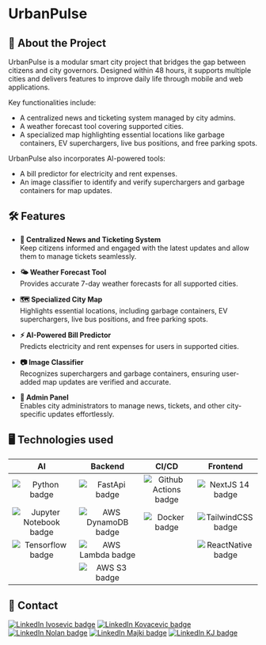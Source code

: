 # UrbanPulse

## 🚀 About the Project

UrbanPulse is a modular smart city project that bridges the gap between citizens and city governors. Designed within 48 hours, it supports multiple cities and delivers features to improve daily life through mobile and web applications.

Key functionalities include:
- A centralized news and ticketing system managed by city admins.
- A weather forecast tool covering supported cities.
- A specialized map highlighting essential locations like garbage containers, EV superchargers, live bus positions, and free parking spots.

UrbanPulse also incorporates AI-powered tools:
- A bill predictor for electricity and rent expenses.
- An image classifier to identify and verify superchargers and garbage containers for map updates.

## 🛠️ Features

- **📰 Centralized News and Ticketing System**  
  Keep citizens informed and engaged with the latest updates and allow them to manage tickets seamlessly.

- **🌤️ Weather Forecast Tool**  
  Provides accurate 7-day weather forecasts for all supported cities.

- **🗺️ Specialized City Map**  
  Highlights essential locations, including garbage containers, EV superchargers, live bus positions, and free parking spots.

- **⚡ AI-Powered Bill Predictor**  
  Predicts electricity and rent expenses for users in supported cities.

- **📷 Image Classifier**  
  Recognizes superchargers and garbage containers, ensuring user-added map updates are verified and accurate.

- **🔧 Admin Panel**  
  Enables city administrators to manage news, tickets, and other city-specific updates effortlessly.

## 🖥️ Technologies used

| AI | Backend | CI/CD | Frontend |
| :-: | :----: | :---: | :------: |
![[Python badge](badge)](https://img.shields.io/badge/Python-3.12-%233776AB?logo=python&logoColor=white&labelColor=gray) | ![[FastApi badge](badge)](https://img.shields.io/badge/FastAPI-0.115.6-%23009688?logo=fastapi&logoColor=white&labelColor=gray)| ![[Github Actions badge](badge)](https://img.shields.io/badge/GitHub-Actions-%232088FF?logo=githubactions&logoColor=white&labelColor=gray) | ![[NextJS 14 badge](badge)](https://img.shields.io/badge/NextJS-14-%23000000?logo=nextdotjs&logoColor=white&labelColor=gray) |
![[Jupyter Notebook badge](badge)](https://img.shields.io/badge/Jupyter-Note-%23F37626?logo=jupyter&logoColor=white&labelColor=gray) | ![[AWS DynamoDB badge](badge)](https://img.shields.io/badge/DynamoDB-AWS-%234053D6?logo=amazondynamodb&logoColor=white&labelColor=gray) | ![[Docker badge](badge)](https://img.shields.io/badge/Docker-%232496ED?logo=docker&logoColor=%232496ED&labelColor=gray) | ![[TailwindCSS badge](badge)](https://img.shields.io/badge/Tailwind-CSS-%2306B6D4?logo=css3&logoColor=%2306B6D4&labelColor=gray) |
![[Tensorflow badge](badge)](https://img.shields.io/badge/TensorFlow-2.18.0-%23FF6F00?logo=tensorflow&logoColor=%23FF6F00&labelColor=gray) | ![[AWS Lambda badge](badge)](https://img.shields.io/badge/Lambda-AWS-%23FF9900?logo=awslambda&logoColor=%23FF9900&labelColor=gray) | | ![[ReactNative badge](badge)](https://img.shields.io/badge/ReactNative-Expo-%23000020?logo=expo&logoColor=white&labelColor=gray) |
| | ![[AWS S3 badge](badge)](https://img.shields.io/badge/S3-AWS-%23569A31?logo=amazons3&logoColor=%23569A31&labelColor=gray) | | |

## 📧 Contact

[![LinkedIn Ivosevic badge](https://img.shields.io/badge/LinkedIn-mivosevic-%230A66C2?logo=linkedin&logoColor=white&labelColor=gray)](https://www.linkedin.com/in/marin-ivo%C5%A1evi%C4%87-634064269/)
[![LinkedIn Kovacevic badge](https://img.shields.io/badge/LinkedIn-dkovacevic-%230A66C2?logo=linkedin&logoColor=white&labelColor=gray)](https://www.linkedin.com/in/dominik-kova%C4%8Devi%C4%87-87a720337/)
[![LinkedIn Nolan badge](https://img.shields.io/badge/LinkedIn-nolanilisic-%230A66C2?logo=linkedin&logoColor=white&labelColor=gray)](https://www.linkedin.com/in/nolan-ilisi%C4%87-aab4a32a3/)
[![LinkedIn Majki badge](https://img.shields.io/badge/LinkedIn-majki-%230A66C2?logo=linkedin&logoColor=white&labelColor=gray)](https://www.linkedin.com/in/marin-mikulec-26b0a829b/)
[![LinkedIn KJ badge](https://img.shields.io/badge/LinkedIn-kjakopovic-%230A66C2?logo=linkedin&logoColor=white&labelColor=gray)](https://www.linkedin.com/in/karlo-jakopovi%C4%87-24595027a/)
